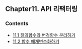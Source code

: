 ## Chapter11. API 리팩터링

### Contents
- [11.1 질의함수와 변경함수 분리하기](./11.01_질의함수와_변경함수_분리하기/README.md)
- [11.2 함수 매개변수화하기](./11.02_함수_매개변수화하기/README.md)